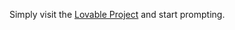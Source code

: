 

Simply visit the [Lovable Project](https://lovable.dev/projects/5678499e-a2ef-43da-ba76-96b325c7bfdf) and start prompting.
